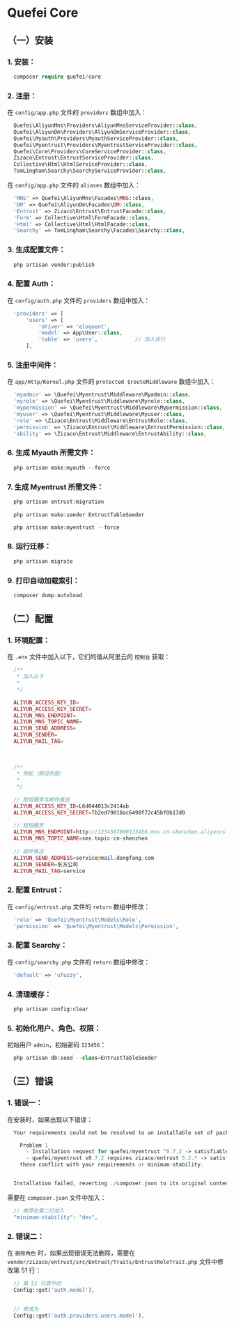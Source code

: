 # Quefei Core




## （一）安装



### 1. 安装：


```php
  composer require quefei/core
```



### 2. 注册：


在 `config/app.php` 文件的 `providers` 数组中加入：

```php
  Quefei\AliyunMns\Providers\AliyunMnsServiceProvider::class,
  Quefei\AliyunDm\Providers\AliyunDmServiceProvider::class,
  Quefei\Myauth\Providers\MyauthServiceProvider::class,
  Quefei\Myentrust\Providers\MyentrustServiceProvider::class,
  Quefei\Core\Providers\CoreServiceProvider::class,
  Zizaco\Entrust\EntrustServiceProvider::class,
  Collective\Html\HtmlServiceProvider::class,
  TomLingham\Searchy\SearchyServiceProvider::class,
```


在 `config/app.php` 文件的 `aliases` 数组中加入：

```php
  'MNS' => Quefei\AliyunMns\Facades\MNS::class,
  'DM' => Quefei\AliyunDm\Facades\DM::class,
  'Entrust' => Zizaco\Entrust\EntrustFacade::class,
  'Form' => Collective\Html\FormFacade::class,
  'Html' => Collective\Html\HtmlFacade::class,
  'Searchy' => TomLingham\Searchy\Facades\Searchy::class,
```



### 3. 生成配置文件：


```php
  php artisan vendor:publish
```



### 4. 配置 Auth：


在 `config/auth.php` 文件的 `providers` 数组中加入：

```php
  'providers' => [
      'users' => [
          'driver' => 'eloquent',
          'model' => App\User::class,
          'table' => 'users',            // 加入该行
      ],
```



### 5. 注册中间件：


在 `app/Http/Kernel.php` 文件的 `protected $routeMiddleware` 数组中加入：

```php
  'myadmin' => \Quefei\Myentrust\Middleware\Myadmin::class,
  'myrole' => \Quefei\Myentrust\Middleware\Myrole::class,
  'mypermission' => \Quefei\Myentrust\Middleware\Mypermission::class,
  'myuser' => \Quefei\Myentrust\Middleware\Myuser::class,
  'role' => \Zizaco\Entrust\Middleware\EntrustRole::class,
  'permission' => \Zizaco\Entrust\Middleware\EntrustPermission::class,
  'ability' => \Zizaco\Entrust\Middleware\EntrustAbility::class,
```



### 6. 生成 Myauth 所需文件：


```php
  php artisan make:myauth --force
```



### 7. 生成 Myentrust 所需文件：


```php
  php artisan entrust:migration
  
  php artisan make:seeder EntrustTableSeeder

  php artisan make:myentrust --force
```



### 8. 运行迁移：


```php
  php artisan migrate
```



### 9. 打印自动加载索引：


```php
  composer dump-autoload
```




## （二）配置



### 1. 环境配置：


在 `.env` 文件中加入以下，它们的值从阿里云的 `控制台` 获取：

```php
  /**
   * 加入以下
   * 
   */
   
  ALIYUN_ACCESS_KEY_ID=
  ALIYUN_ACCESS_KEY_SECRET=
  ALIYUN_MNS_ENDPOINT=
  ALIYUN_MNS_TOPIC_NAME=
  ALIYUN_SEND_ADDRESS=
  ALIYUN_SENDER=
  ALIYUN_MAIL_TAG=
  
  
  
  /**
   * 例如（假设的值）
   * 
   */
   
  // 短信服务与邮件推送
  ALIYUN_ACCESS_KEY_ID=L6d644013c2414ab                                        // Access Key ID
  ALIYUN_ACCESS_KEY_SECRET=Tb2ed79818ac6498f72c45bf0b17d0                      // Access Key Secret
  
  // 短信服务
  ALIYUN_MNS_ENDPOINT=http://1234567890123456.mns.cn-shenzhen.aliyuncs.com     // Mns Endpoint
  ALIYUN_MNS_TOPIC_NAME=sms.topic-cn-shenzhen                                  // 主题名称
  
  // 邮件推送
  ALIYUN_SEND_ADDRESS=service@mail.dongfang.com                                // 发信地址
  ALIYUN_SENDER=东方公司                                                        // 发件人（用户自定义）
  ALIYUN_MAIL_TAG=service                                                      // 邮件标签
```



### 2. 配置 Entrust：


在 `config/entrust.php` 文件的 `return` 数组中修改：

```php
  'role' => 'Quefei\Myentrust\Models\Role',
  'permission' => 'Quefei\Myentrust\Models\Permission',
```



### 3. 配置 Searchy：


在 `config/searchy.php` 文件的 `return` 数组中修改：

```php
  'default' => 'ufuzzy',
```



### 4. 清理缓存：


```php
  php artisan config:clear
```



### 5. 初始化用户、角色、权限：


初始用户 `admin`，初始密码 `123456`：

```php
  php artisan db:seed --class=EntrustTableSeeder
```




## （三）错误



### 1. 错误一：


在安装时，如果出现以下错误：

```php
  Your requirements could not be resolved to an installable set of packages.

    Problem 1
      - Installation request for quefei/myentrust ^0.7.2 -> satisfiable by quefei/myentrust[v0.7.2].
      - quefei/myentrust v0.7.2 requires zizaco/entrust 5.2.* -> satisfiable by zizaco/entrust[5.2.x-dev] but 
	these conflict with your requirements or minimum-stability.


  Installation failed, reverting ./composer.json to its original content.
```


需要在 `composer.json` 文件中加入：

```php
  // 推荐在第二行加入
  "minimum-stability": "dev",
```



### 2. 错误二：


在 `删除角色` 时，如果出现错误无法删除，需要在 `vendor/zizaco/entrust/src/Entrust/Traits/EntrustRoleTrait.php` 文件中修改第 51 行：

```php
  // 第 51 行其中的
  Config::get('auth.model'),
  
  
  // 修改为
  Config::get('auth.providers.users.model'),
```

